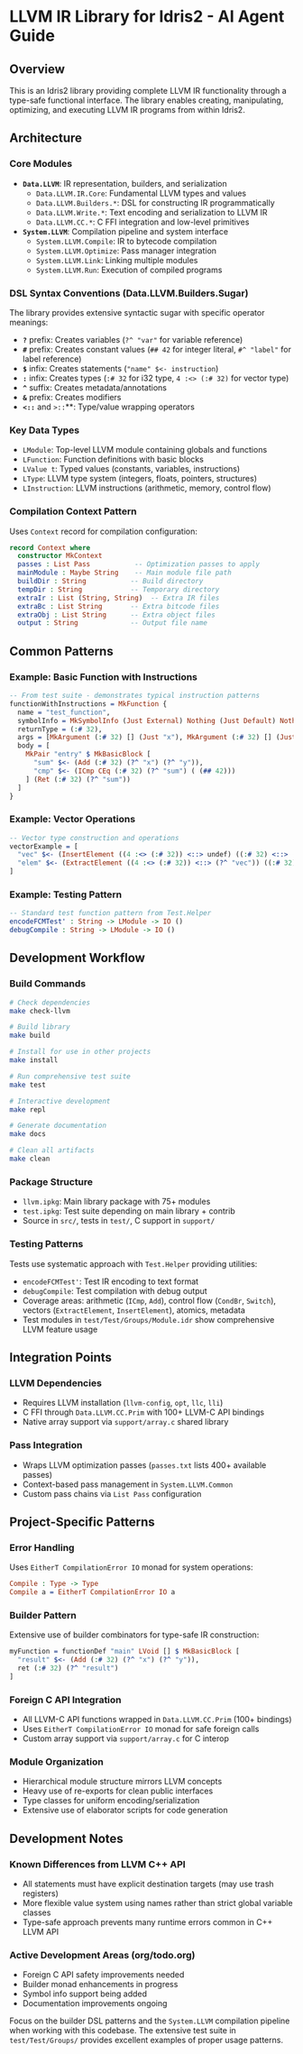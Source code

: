 # LLVM IR Library for Idris2 - AI Agent Guide

## Overview
This is an Idris2 library providing complete LLVM IR functionality through a type-safe functional interface. The library enables creating, manipulating, optimizing, and executing LLVM IR programs from within Idris2.

## Architecture

### Core Modules
- **`Data.LLVM`**: IR representation, builders, and serialization
  - `Data.LLVM.IR.Core`: Fundamental LLVM types and values
  - `Data.LLVM.Builders.*`: DSL for constructing IR programmatically
  - `Data.LLVM.Write.*`: Text encoding and serialization to LLVM IR
  - `Data.LLVM.CC.*`: C FFI integration and low-level primitives
- **`System.LLVM`**: Compilation pipeline and system interface
  - `System.LLVM.Compile`: IR to bytecode compilation
  - `System.LLVM.Optimize`: Pass manager integration 
  - `System.LLVM.Link`: Linking multiple modules
  - `System.LLVM.Run`: Execution of compiled programs

### DSL Syntax Conventions (Data.LLVM.Builders.Sugar)
The library provides extensive syntactic sugar with specific operator meanings:
- **`?`** prefix: Creates variables (`?^ "var"` for variable reference)
- **`#`** prefix: Creates constant values (`## 42` for integer literal, `#^ "label"` for label reference)
- **`$`** infix: Creates statements (`"name" $<- instruction`)
- **`:`** infix: Creates types (`:# 32` for i32 type, `4 :<> (:# 32)` for vector type)
- **`^`** suffix: Creates metadata/annotations
- **`&`** prefix: Creates modifiers
- **`<::`** and `>::`**: Type/value wrapping operators

### Key Data Types
- `LModule`: Top-level LLVM module containing globals and functions
- `LFunction`: Function definitions with basic blocks
- `LValue t`: Typed values (constants, variables, instructions)
- `LType`: LLVM type system (integers, floats, pointers, structures)
- `LInstruction`: LLVM instructions (arithmetic, memory, control flow)

### Compilation Context Pattern
Uses `Context` record for compilation configuration:
```idris
record Context where
  constructor MkContext
  passes : List Pass           -- Optimization passes to apply
  mainModule : Maybe String    -- Main module file path
  buildDir : String           -- Build directory
  tempDir : String            -- Temporary directory
  extraIr : List (String, String)  -- Extra IR files
  extraBc : List String       -- Extra bitcode files
  extraObj : List String      -- Extra object files  
  output : String             -- Output file name
```

## Common Patterns

### Example: Basic Function with Instructions
```idris
-- From test suite - demonstrates typical instruction patterns
functionWithInstructions = MkFunction {
  name = "test_function",
  symbolInfo = MkSymbolInfo (Just External) Nothing (Just Default) Nothing,
  returnType = (:# 32),
  args = [MkArgument (:# 32) [] (Just "x"), MkArgument (:# 32) [] (Just "y")],
  body = [
    MkPair "entry" $ MkBasicBlock [
      "sum" $<- (Add (:# 32) (?^ "x") (?^ "y")),
      "cmp" $<- (ICmp CEq (:# 32) (?^ "sum") ( (## 42)))
    ] (Ret (:# 32) (?^ "sum"))
  ]
}
```

### Example: Vector Operations
```idris
-- Vector type construction and operations
vectorExample = [
  "vec" $<- (InsertElement ((4 :<> (:# 32)) <::> undef) ((:# 32) <::> ( (## 1))) ((:# 32) <::> ( (## 0)))),
  "elem" $<- (ExtractElement ((4 :<> (:# 32)) <::> (?^ "vec")) ((:# 32) <::> ( (## 2))))
]
```

### Example: Testing Pattern  
```idris
-- Standard test function pattern from Test.Helper
encodeFCMTest' : String -> LModule -> IO ()
debugCompile : String -> LModule -> IO ()
```

## Development Workflow

### Build Commands
```bash
# Check dependencies
make check-llvm

# Build library
make build

# Install for use in other projects  
make install

# Run comprehensive test suite
make test

# Interactive development
make repl

# Generate documentation
make docs

# Clean all artifacts
make clean
```

### Package Structure
- `llvm.ipkg`: Main library package with 75+ modules
- `test.ipkg`: Test suite depending on main library + contrib
- Source in `src/`, tests in `test/`, C support in `support/`

### Testing Patterns
Tests use systematic approach with `Test.Helper` providing utilities:
- `encodeFCMTest'`: Test IR encoding to text format
- `debugCompile`: Test compilation with debug output  
- Coverage areas: arithmetic (`ICmp`, `Add`), control flow (`CondBr`, `Switch`), vectors (`ExtractElement`, `InsertElement`), atomics, metadata
- Test modules in `test/Test/Groups/Module.idr` show comprehensive LLVM feature usage

## Integration Points

### LLVM Dependencies
- Requires LLVM installation (`llvm-config`, `opt`, `llc`, `lli`)
- C FFI through `Data.LLVM.CC.Prim` with 100+ LLVM-C API bindings
- Native array support via `support/array.c` shared library

### Pass Integration
- Wraps LLVM optimization passes (`passes.txt` lists 400+ available passes)
- Context-based pass management in `System.LLVM.Common`
- Custom pass chains via `List Pass` configuration

## Project-Specific Patterns

### Error Handling
Uses `EitherT CompilationError IO` monad for system operations:
```idris
Compile : Type -> Type
Compile a = EitherT CompilationError IO a
```

### Builder Pattern
Extensive use of builder combinators for type-safe IR construction:
```idris
myFunction = functionDef "main" LVoid [] $ MkBasicBlock [
  "result" $<- (Add (:# 32) (?^ "x") (?^ "y")),
  ret (:# 32) (?^ "result")
]
```

### Foreign C API Integration
- All LLVM-C API functions wrapped in `Data.LLVM.CC.Prim` (100+ bindings)
- Uses `EitherT CompilationError IO` monad for safe foreign calls
- Custom array support via `support/array.c` for C interop

### Module Organization
- Hierarchical module structure mirrors LLVM concepts
- Heavy use of re-exports for clean public interfaces  
- Type classes for uniform encoding/serialization
- Extensive use of elaborator scripts for code generation

## Development Notes

### Known Differences from LLVM C++ API
- All statements must have explicit destination targets (may use trash registers)
- More flexible value system using names rather than strict global variable classes
- Type-safe approach prevents many runtime errors common in C++ LLVM API

### Active Development Areas (org/todo.org)
- Foreign C API safety improvements needed
- Builder monad enhancements in progress
- Symbol info support being added
- Documentation improvements ongoing

Focus on the builder DSL patterns and the `System.LLVM` compilation pipeline when working with this codebase. The extensive test suite in `test/Test/Groups/` provides excellent examples of proper usage patterns.